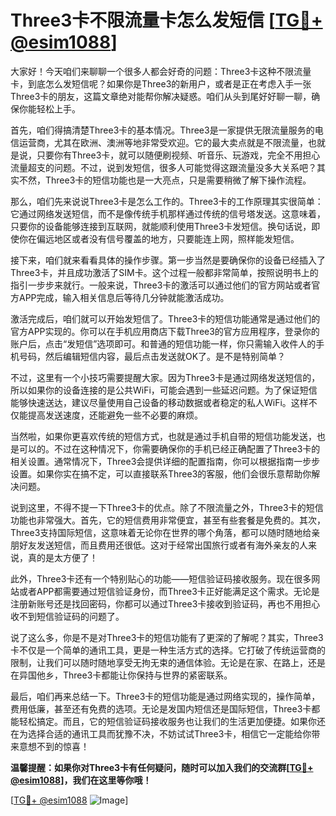 # Three3卡不限流量卡怎么发短信 [[TG💪+ @esim1088](https://t.me/s/esim1088)]

大家好！今天咱们来聊聊一个很多人都会好奇的问题：Three3卡这种不限流量卡，到底怎么发短信呢？如果你是Three3的新用户，或者是正在考虑入手一张Three3卡的朋友，这篇文章绝对能帮你解决疑惑。咱们从头到尾好好聊一聊，确保你能轻松上手。

首先，咱们得搞清楚Three3卡的基本情况。Three3是一家提供无限流量服务的电信运营商，尤其在欧洲、澳洲等地非常受欢迎。它的最大卖点就是不限流量，也就是说，只要你有Three3卡，就可以随便刷视频、听音乐、玩游戏，完全不用担心流量超支的问题。不过，说到发短信，很多人可能觉得这跟流量没多大关系吧？其实不然，Three3卡的短信功能也是一大亮点，只是需要稍微了解下操作流程。

那么，咱们先来说说Three3卡是怎么工作的。Three3卡的工作原理其实很简单：它通过网络发送短信，而不是像传统手机那样通过传统的信号塔发送。这意味着，只要你的设备能够连接到互联网，就能顺利使用Three3卡发短信。换句话说，即使你在偏远地区或者没有信号覆盖的地方，只要能连上网，照样能发短信。

接下来，咱们就来看看具体的操作步骤。第一步当然是要确保你的设备已经插入了Three3卡，并且成功激活了SIM卡。这个过程一般都非常简单，按照说明书上的指引一步步来就行。一般来说，Three3卡的激活可以通过他们的官方网站或者官方APP完成，输入相关信息后等待几分钟就能激活成功。

激活完成后，咱们就可以开始发短信了。Three3卡的短信功能通常是通过他们的官方APP实现的。你可以在手机应用商店下载Three3的官方应用程序，登录你的账户后，点击“发短信”选项即可。和普通的短信功能一样，你只需输入收件人的手机号码，然后编辑短信内容，最后点击发送就OK了。是不是特别简单？

不过，这里有一个小技巧需要提醒大家。因为Three3卡是通过网络发送短信的，所以如果你的设备连接的是公共WiFi，可能会遇到一些延迟问题。为了保证短信能够快速送达，建议尽量使用自己设备的移动数据或者稳定的私人WiFi。这样不仅能提高发送速度，还能避免一些不必要的麻烦。

当然啦，如果你更喜欢传统的短信方式，也就是通过手机自带的短信功能发送，也是可以的。不过在这种情况下，你需要确保你的手机已经正确配置了Three3卡的相关设置。通常情况下，Three3会提供详细的配置指南，你可以根据指南一步步设置。如果你实在搞不定，可以直接联系Three3的客服，他们会很乐意帮助你解决问题。

说到这里，不得不提一下Three3卡的优点。除了不限流量之外，Three3卡的短信功能也非常强大。首先，它的短信费用非常便宜，甚至有些套餐是免费的。其次，Three3支持国际短信，这意味着无论你在世界的哪个角落，都可以随时随地给亲朋好友发送短信，而且费用还很低。这对于经常出国旅行或者有海外亲友的人来说，真的是太方便了！

此外，Three3卡还有一个特别贴心的功能——短信验证码接收服务。现在很多网站或者APP都需要通过短信验证身份，而Three3卡正好能满足这个需求。无论是注册新账号还是找回密码，你都可以通过Three3卡接收到验证码，再也不用担心收不到短信验证码的问题了。

说了这么多，你是不是对Three3卡的短信功能有了更深的了解呢？其实，Three3卡不仅是一个简单的通讯工具，更是一种生活方式的选择。它打破了传统运营商的限制，让我们可以随时随地享受无拘无束的通信体验。无论是在家、在路上，还是在异国他乡，Three3卡都能让你保持与世界的紧密联系。

最后，咱们再来总结一下。Three3卡的短信功能是通过网络实现的，操作简单，费用低廉，甚至还有免费的选项。无论是发国内短信还是国际短信，Three3卡都能轻松搞定。而且，它的短信验证码接收服务也让我们的生活更加便捷。如果你还在为选择合适的通讯工具而犹豫不决，不妨试试Three3卡，相信它一定能给你带来意想不到的惊喜！

**温馨提醒：如果你对Three3卡有任何疑问，随时可以加入我们的交流群[[TG💪+ @esim1088](https://t.me/s/esim1088)]，我们在这里等你哦！**

[[TG💪+ @esim1088](https://t.me/s/esim1088) ![Image](https://i.postimg.cc/4NQfJmqS/Snipaste-2025-05-13-00-14-12.png)]